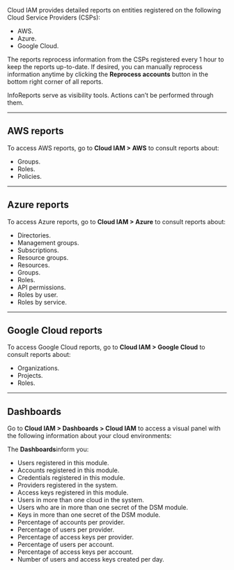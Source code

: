 Cloud IAM provides detailed reports on entities registered on the following Cloud Service Providers (CSPs):

* AWS.
* Azure.
* Google Cloud.

The reports reprocess information from the CSPs registered every 1 hour to keep the reports up\-to\-date. If desired, you can manually reprocess information anytime by clicking the **Reprocess accounts** button in the bottom right corner of all reports.

InfoReports serve as visibility tools. Actions can’t be performed through them.



---

## AWS reports

To access AWS reports, go to **Cloud IAM \> AWS** to consult reports about:

* Groups.
* Roles.
* Policies.



---

## **Azure reports**

To access Azure reports, go to **Cloud IAM \> Azure** to consult reports about:

* Directories.
* Management groups.
* Subscriptions.
* Resource groups.
* Resources.
* Groups.
* Roles.
* API permissions.
* Roles by user.
* Roles by service.



---

## Google Cloud reports

To access Google Cloud reports, go to **Cloud IAM \> Google Cloud** to consult reports about:

  


* Organizations.
* Projects.
* Roles.



---

## Dashboards

Go to **Cloud IAM \> Dashboards \> Cloud IAM** to access a visual panel with the following information about your cloud environments:

The **Dashboards**inform you:

* Users registered in this module.
* Accounts registered in this module.
* Credentials registered in this module.
* Providers registered in the system.
* Access keys registered in this module.
* Users in more than one cloud in the system.
* Users who are in more than one secret of the DSM module.
* Keys in more than one secret of the DSM module.
* Percentage of accounts per provider.
* Percentage of users per provider.
* Percentage of access keys per provider.
* Percentage of users per account.
* Percentage of access keys per account.
* Number of users and access keys created per day.
